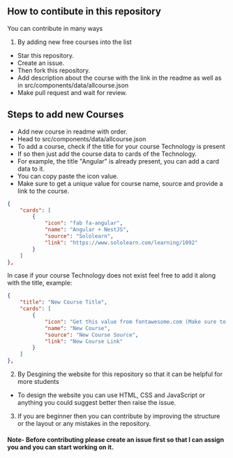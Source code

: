 ## How to contibute in this repository 

You can contribute in many ways 

1. By adding new free courses into the list 

- Star this repository.
- Create an issue.
- Then fork this repository.
- Add description about the course with the link in the readme as well as in src/components/data/allcourse.json
- Make pull request and wait for review.


## Steps to add new Courses

- Add new course in readme with order.
- Head to src/components/data/allcourse.json
- To add a course, check if the title for your course Technology is present
- If so then just add the course data to cards of the Technology.
- For example, the title "Angular" is already present, you can add a card data to it.
- You can copy paste the icon value.
- Make sure to get a unique value for course name, source and provide a link to the course.

```json
{
    "cards": [
        {
            "icon": "fab fa-angular",
            "name": "Angular + NestJS",
            "source": "Sololearn",
            "link": "https://www.sololearn.com/learning/1092"
        }
    ]
},
```

In case if your course Technology does not exist feel free to add it along with the title, example:
```json
{
    "title": "New Course Title",
    "cards": [
        {
            "icon": "Get this value from fontawesome.com (Make sure to add classes only)",
            "name": "New Course",
            "source": "New Course Source",
            "link": "New Course Link"
        }
    ]
},
```

2. By Desgining the website for this repository so that it can be helpful for more students

 - To design the website you can use HTML, CSS and JavaScript or anything you could suggest better then raise the issue.

3. If you are beginner then you can contribute by improving the structure or the layout or any mistakes in the repository.

#### Note- Before contributing please create an issue first so that I can assign you and you can start working on it.
